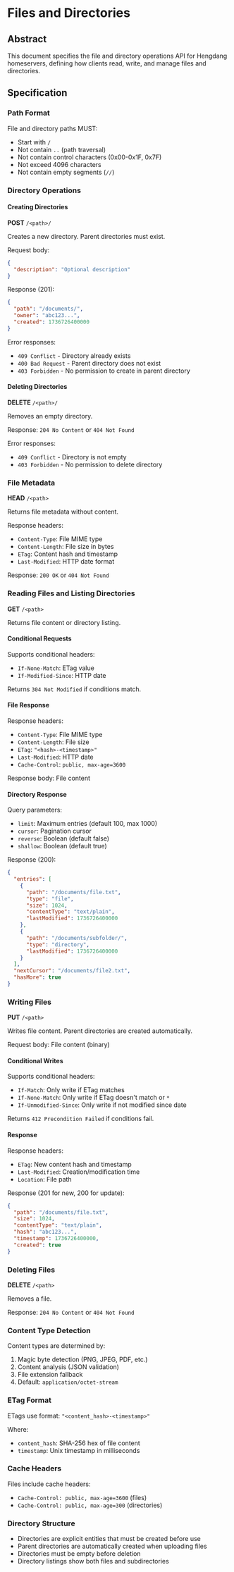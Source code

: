 # Files and Directories

## Abstract

This document specifies the file and directory operations API for Hengdang homeservers, defining how clients read, write, and manage files and directories.

## Specification

### Path Format

File and directory paths MUST:
- Start with `/`
- Not contain `..` (path traversal)
- Not contain control characters (0x00-0x1F, 0x7F)
- Not exceed 4096 characters
- Not contain empty segments (`//`)

### Directory Operations

#### Creating Directories

**POST** `/<path>/`

Creates a new directory. Parent directories must exist.

Request body:
```json
{
  "description": "Optional description"
}
```

Response (201):
```json
{
  "path": "/documents/",
  "owner": "abc123...",
  "created": 1736726400000
}
```

Error responses:
- `409 Conflict` - Directory already exists
- `400 Bad Request` - Parent directory does not exist
- `403 Forbidden` - No permission to create in parent directory

#### Deleting Directories

**DELETE** `/<path>/`

Removes an empty directory.

Response: `204 No Content` or `404 Not Found`

Error responses:
- `409 Conflict` - Directory is not empty
- `403 Forbidden` - No permission to delete directory

### File Metadata

**HEAD** `/<path>`

Returns file metadata without content.

Response headers:
- `Content-Type`: File MIME type
- `Content-Length`: File size in bytes
- `ETag`: Content hash and timestamp
- `Last-Modified`: HTTP date format

Response: `200 OK` or `404 Not Found`

### Reading Files and Listing Directories

**GET** `/<path>`

Returns file content or directory listing.

#### Conditional Requests

Supports conditional headers:
- `If-None-Match`: ETag value
- `If-Modified-Since`: HTTP date

Returns `304 Not Modified` if conditions match.

#### File Response

Response headers:
- `Content-Type`: File MIME type
- `Content-Length`: File size
- `ETag`: `"<hash>-<timestamp>"`
- `Last-Modified`: HTTP date
- `Cache-Control`: `public, max-age=3600`

Response body: File content

#### Directory Response

Query parameters:
- `limit`: Maximum entries (default 100, max 1000)
- `cursor`: Pagination cursor
- `reverse`: Boolean (default false)
- `shallow`: Boolean (default true)

Response (200):
```json
{
  "entries": [
    {
      "path": "/documents/file.txt",
      "type": "file",
      "size": 1024,
      "contentType": "text/plain",
      "lastModified": 1736726400000
    },
    {
      "path": "/documents/subfolder/",
      "type": "directory",
      "lastModified": 1736726400000
    }
  ],
  "nextCursor": "/documents/file2.txt",
  "hasMore": true
}
```

### Writing Files

**PUT** `/<path>`

Writes file content. Parent directories are created automatically.

Request body: File content (binary)

#### Conditional Writes

Supports conditional headers:
- `If-Match`: Only write if ETag matches
- `If-None-Match`: Only write if ETag doesn't match or `*`
- `If-Unmodified-Since`: Only write if not modified since date

Returns `412 Precondition Failed` if conditions fail.

#### Response

Response headers:
- `ETag`: New content hash and timestamp
- `Last-Modified`: Creation/modification time
- `Location`: File path

Response (201 for new, 200 for update):
```json
{
  "path": "/documents/file.txt",
  "size": 1024,
  "contentType": "text/plain",
  "hash": "abc123...",
  "timestamp": 1736726400000,
  "created": true
}
```

### Deleting Files

**DELETE** `/<path>`

Removes a file.

Response: `204 No Content` or `404 Not Found`

### Content Type Detection

Content types are determined by:
1. Magic byte detection (PNG, JPEG, PDF, etc.)
2. Content analysis (JSON validation)
3. File extension fallback
4. Default: `application/octet-stream`

### ETag Format

ETags use format: `"<content_hash>-<timestamp>"`

Where:
- `content_hash`: SHA-256 hex of file content
- `timestamp`: Unix timestamp in milliseconds

### Cache Headers

Files include cache headers:
- `Cache-Control: public, max-age=3600` (files)
- `Cache-Control: public, max-age=300` (directories)

### Directory Structure

- Directories are explicit entities that must be created before use
- Parent directories are automatically created when uploading files
- Directories must be empty before deletion
- Directory listings show both files and subdirectories
